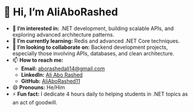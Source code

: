
# 👋 Hi, I’m AliAboRashed  

- 👀 **I’m interested in:** .NET development, building scalable APIs, and exploring advanced architecture patterns.  
- 🌱 **I’m currently learning:** Redis and advanced .NET Core techniques.  
- 💞️ **I’m looking to collaborate on:** Backend development projects, especially those involving APIs, databases, and clean architecture.  
- 📫 **How to reach me:**  
  - **Email:** [aborashedali14@gmail.com](mailto:aliaborashed31@gmail.com)  
  - **LinkedIn:** [Ali Abo Rashed](https://www.linkedin.com/in/ali-abo-rashed)  
  - **GitHub:** [AliAboRashed11](https://github.com/AliAboRashed11)  
- 😄 **Pronouns:** He/Him  
- ⚡ **Fun fact:** I dedicate 4 hours daily to helping students in .NET topics as an act of goodwill.  

<!---
AliAboRashed11/AliAboRashed11 is a ✨ special ✨ repository because its `README.md` (this file) appears on your GitHub profile.
You can click the Preview link to take a look at your changes.
--->
